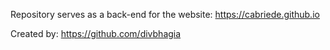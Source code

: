 Repository serves as a back-end for the website: https://cabriede.github.io

Created by: https://github.com/divbhagia
